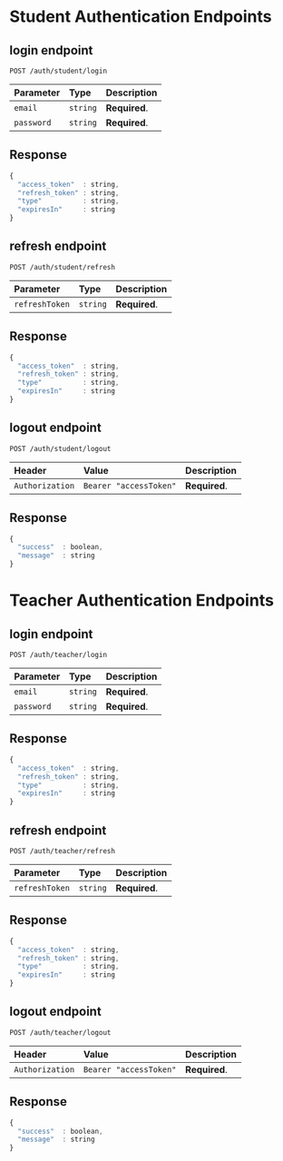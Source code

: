 # Student Authentication Endpoints

## login endpoint
```http
POST /auth/student/login
```

| Parameter | Type | Description |
| :--- | :--- | :--- |
| `email` | `string` | **Required**. |
| `password` | `string` | **Required**. |


## Response

```javascript
{
  "access_token"  : string,
  "refresh_token" : string,
  "type"          : string,
  "expiresIn"     : string
}

```

## refresh endpoint
```http
POST /auth/student/refresh
```

| Parameter | Type | Description |
| :--- | :--- | :--- |
| `refreshToken` | `string` | **Required**. |


## Response

```javascript
{
  "access_token"  : string,
  "refresh_token" : string,
  "type"          : string,
  "expiresIn"     : string
}
```
## logout endpoint
```http
POST /auth/student/logout
```

| Header | Value |Description |
| :--- | :--- | :--- |
| `Authorization` | `Bearer "accessToken"` | **Required**. |


## Response

```javascript
{
  "success"  : boolean,
  "message"  : string
}
```


# Teacher Authentication Endpoints

## login endpoint
```http
POST /auth/teacher/login
```

| Parameter | Type | Description |
| :--- | :--- | :--- |
| `email` | `string` | **Required**. |
| `password` | `string` | **Required**. |


## Response

```javascript
{
  "access_token"  : string,
  "refresh_token" : string,
  "type"          : string,
  "expiresIn"     : string
}

```

## refresh endpoint
```http
POST /auth/teacher/refresh
```

| Parameter | Type | Description |
| :--- | :--- | :--- |
| `refreshToken` | `string` | **Required**. |


## Response

```javascript
{
  "access_token"  : string,
  "refresh_token" : string,
  "type"          : string,
  "expiresIn"     : string
}
```

## logout endpoint
```http
POST /auth/teacher/logout
```

| Header | Value |Description |
| :--- | :--- | :--- |
| `Authorization` | `Bearer "accessToken"` | **Required**. |


## Response

```javascript
{
  "success"  : boolean,
  "message"  : string
}
```
